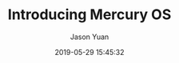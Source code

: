 ---
title: "Introducing Mercury OS"
layout: post
date: 2019-05-29 15:45:32

image: 
headerImage: false
tag:
- design system
- ux
- ui
- OS

good-stories: true

author: Jason Yuan
description: "A speculative vision of the operating system, driven by humane design principles.
"
exrternalLink: https://uxdesign.cc/introducing-mercury-os-f4de45a04289
---